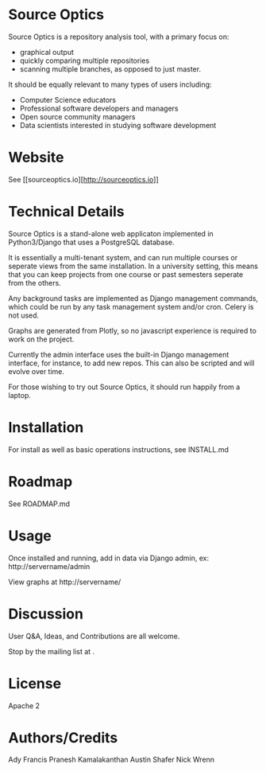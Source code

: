 Source Optics
=============

Source Optics is a repository analysis tool, with a primary focus on:

* graphical output
* quickly comparing multiple repositories
* scanning multiple branches, as opposed to just master.

It should be equally relevant to many types of users including:

* Computer Science educators
* Professional software developers and managers
* Open source community managers
* Data scientists interested in studying software development

Website
=======

See [[sourceoptics.io][http://sourceoptics.io]]


Technical Details
=================

Source Optics is a stand-alone web applicaton implemented in Python3/Django that 
uses a PostgreSQL database.

It is essentially a multi-tenant system, and can run multiple courses or seperate views from
the same installation.  In a university setting, this means that you can keep projects
from one course or past semesters seperate from the others.

Any background tasks are implemented as Django management commands, which could be run by
any task management system and/or cron.  Celery is not used.

Graphs are generated from Plotly, so no javascript experience is required to work on
the project.

Currently the admin interface uses the built-in Django management interface, for instance,
to add new repos. This can also be scripted and will evolve over time.

For those wishing to try out Source Optics, it should run happily from a laptop.

Installation
============

For install as well as basic operations instructions, see INSTALL.md

Roadmap
=======

See ROADMAP.md

Usage
=====

Once installed and running, add in data via Django admin, ex: http://servername/admin

View graphs at http://servername/

Discussion
==========

User Q&A, Ideas, and Contributions are all welcome. 

Stop by the mailing list at <TBD>.

License
=======

Apache 2

Authors/Credits
===============

 Ady Francis
 Pranesh Kamalakanthan
 Austin Shafer
 Nick Wrenn




